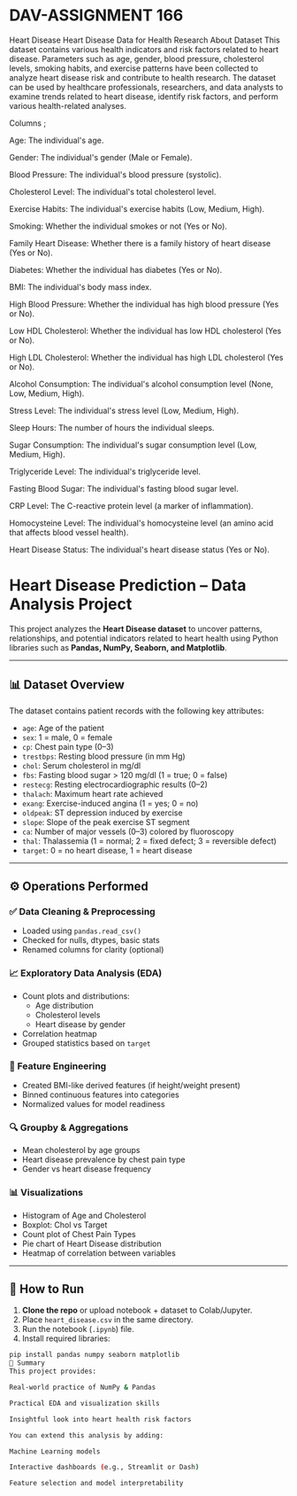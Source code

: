 # DAV-ASSIGNMENT 166
Heart Disease
Heart Disease Data for Health Research
About Dataset
This dataset contains various health indicators and risk factors related to heart disease. Parameters such as age, gender, blood pressure, cholesterol levels, smoking habits, and exercise patterns have been collected to analyze heart disease risk and contribute to health research. The dataset can be used by healthcare professionals, researchers, and data analysts to examine trends related to heart disease, identify risk factors, and perform various health-related analyses.

Columns ;

Age: The individual's age.

Gender: The individual's gender (Male or Female).

Blood Pressure: The individual's blood pressure (systolic).

Cholesterol Level: The individual's total cholesterol level.

Exercise Habits: The individual's exercise habits (Low, Medium, High).

Smoking: Whether the individual smokes or not (Yes or No).

Family Heart Disease: Whether there is a family history of heart disease (Yes or No).

Diabetes: Whether the individual has diabetes (Yes or No).

BMI: The individual's body mass index.

High Blood Pressure: Whether the individual has high blood pressure (Yes or No).

Low HDL Cholesterol: Whether the individual has low HDL cholesterol (Yes or No).

High LDL Cholesterol: Whether the individual has high LDL cholesterol (Yes or No).

Alcohol Consumption: The individual's alcohol consumption level (None, Low, Medium, High).

Stress Level: The individual's stress level (Low, Medium, High).

Sleep Hours: The number of hours the individual sleeps.

Sugar Consumption: The individual's sugar consumption level (Low, Medium, High).

Triglyceride Level: The individual's triglyceride level.

Fasting Blood Sugar: The individual's fasting blood sugar level.

CRP Level: The C-reactive protein level (a marker of inflammation).

Homocysteine Level: The individual's homocysteine level (an amino acid that affects blood vessel health).

Heart Disease Status: The individual's heart disease status (Yes or No).
# Heart Disease Prediction – Data Analysis Project

This project analyzes the **Heart Disease dataset** to uncover patterns, relationships, and potential indicators related to heart health using Python libraries such as **Pandas, NumPy, Seaborn, and Matplotlib**.

---

## 📊 Dataset Overview

The dataset contains patient records with the following key attributes:

- `age`: Age of the patient
- `sex`: 1 = male, 0 = female
- `cp`: Chest pain type (0–3)
- `trestbps`: Resting blood pressure (in mm Hg)
- `chol`: Serum cholesterol in mg/dl
- `fbs`: Fasting blood sugar > 120 mg/dl (1 = true; 0 = false)
- `restecg`: Resting electrocardiographic results (0–2)
- `thalach`: Maximum heart rate achieved
- `exang`: Exercise-induced angina (1 = yes; 0 = no)
- `oldpeak`: ST depression induced by exercise
- `slope`: Slope of the peak exercise ST segment
- `ca`: Number of major vessels (0–3) colored by fluoroscopy
- `thal`: Thalassemia (1 = normal; 2 = fixed defect; 3 = reversible defect)
- `target`: 0 = no heart disease, 1 = heart disease

---

## ⚙️ Operations Performed

### ✅ Data Cleaning & Preprocessing
- Loaded using `pandas.read_csv()`
- Checked for nulls, dtypes, basic stats
- Renamed columns for clarity (optional)

### 📈 Exploratory Data Analysis (EDA)
- Count plots and distributions:
  - Age distribution
  - Cholesterol levels
  - Heart disease by gender
- Correlation heatmap
- Grouped statistics based on `target`

### 🧠 Feature Engineering
- Created BMI-like derived features (if height/weight present)
- Binned continuous features into categories
- Normalized values for model readiness

### 🔍 Groupby & Aggregations
- Mean cholesterol by age groups
- Heart disease prevalence by chest pain type
- Gender vs heart disease frequency

### 📊 Visualizations
- Histogram of Age and Cholesterol
- Boxplot: Chol vs Target
- Count plot of Chest Pain Types
- Pie chart of Heart Disease distribution
- Heatmap of correlation between variables

---

## 🧪 How to Run

1. **Clone the repo** or upload notebook + dataset to Colab/Jupyter.
2. Place `heart_disease.csv` in the same directory.
3. Run the notebook (`.ipynb`) file.
4. Install required libraries:
```bash
pip install pandas numpy seaborn matplotlib
📌 Summary
This project provides:

Real-world practice of NumPy & Pandas

Practical EDA and visualization skills

Insightful look into heart health risk factors

You can extend this analysis by adding:

Machine Learning models

Interactive dashboards (e.g., Streamlit or Dash)

Feature selection and model interpretability

